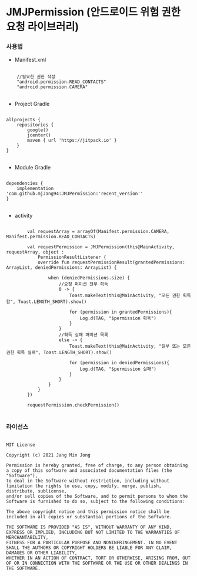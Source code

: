 # JMJPermission (안드로이드 위험 권한 요청 라이브러리)

### 사용법
- Manifest.xml
<pre>
<code>
    //필요한 권한 작성
    "android.permission.READ_CONTACTS"
    "android.permission.CAMERA"
</code>
</pre>

- Project Gradle
<pre>
<code>
allprojects {
    repositories {
        google()
        jcenter()
        maven { url 'https://jitpack.io' }
    }
}
</code>
</pre>

- Module Gradle
<pre>
<code>
dependencies {
    implementation 'com.github.mjJang94:JMJPermission:'recent_version''
}
</code>
</pre>

- activity
<pre>
<code>
        val requestArray = arrayOf(Manifest.permission.CAMERA, Manifest.permission.READ_CONTACTS)

        val requestPermission = JMJPermission(this@MainActivity, requestArray, object :
            PermissionResultListener {
            override fun requestPermissionResult(grantedPermissions: ArrayList<String>, deniedPermissions: ArrayList<String>) {

                when (deniedPermissions.size) {
                    //요청 퍼미션 전부 획득
                    0 -> {
                        Toast.makeText(this@MainActivity, "모든 권한 획득함", Toast.LENGTH_SHORT).show()

                        for (permission in grantedPermissions){
                            Log.d(TAG, "$permission 획득")
                        }
                    }
                    //획득 실패 퍼미션 목록
                    else -> {
                        Toast.makeText(this@MainActivity, "일부 또는 모든 권한 획득 실패", Toast.LENGTH_SHORT).show()

                        for (permission in deniedPermissions){
                            Log.d(TAG, "$permission 실패")
                        }
                    }
                }
            }
        })

        requestPermission.checkPermission()
</code>
</pre>

### 라이선스
<pre>
<code>
MIT License

Copyright (c) 2021 Jang Min Jong

Permission is hereby granted, free of charge, to any person obtaining a copy of this software and associated documentation files (the "Software"),
to deal in the Software without restriction, including without limitation the rights to use, copy, modify, merge, publish, distribute, sublicense,
and/or sell copies of the Software, and to permit persons to whom the Software is furnished to do so, subject to the following conditions:    
    
The above copyright notice and this permission notice shall be included in all copies or substantial portions of the Software.    
   
THE SOFTWARE IS PROVIDED "AS IS", WITHOUT WARRANTY OF ANY KIND, EXPRESS OR IMPLIED, INCLUDING BUT NOT LIMITED TO THE WARRANTIES OF MERCHANTABILITY,   
FITNESS FOR A PARTICULAR PURPOSE AND NONINFRINGEMENT. IN NO EVENT SHALL THE AUTHORS OR COPYRIGHT HOLDERS BE LIABLE FOR ANY CLAIM, DAMAGES OR OTHER LIABILITY,   
WHETHER IN AN ACTION OF CONTRACT, TORT OR OTHERWISE, ARISING FROM, OUT OF OR IN CONNECTION WITH THE SOFTWARE OR THE USE OR OTHER DEALINGS IN THE SOFTWARE.
</code>
</pre>
